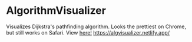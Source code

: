# AlgorithmVisualizer
Visualizes Dijkstra's pathfinding algorithm.
Looks the prettiest on Chrome, but still works on Safari.
View [here!](https://algvisualizer.netlify.app/)
https://algvisualizer.netlify.app/
